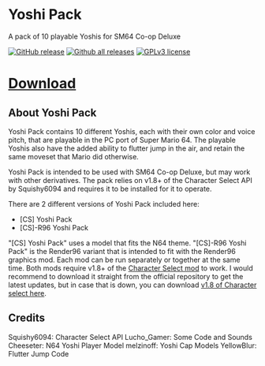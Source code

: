 Yoshi Pack
==========

A pack of 10 playable Yoshis for SM64 Co-op Deluxe

[![GitHub release](https://img.shields.io/github/release/Coolcord/Yoshi_Pack.svg)](https://GitHub.com/Coolcord/Yoshi_Pack/releases)
[![Github all releases](https://img.shields.io/github/downloads/Coolcord/Yoshi_Pack/total.svg)](https://GitHub.com/Coolcord/Yoshi_Pack/releases)
[![GPLv3 license](https://img.shields.io/badge/License-GPLv3-blue.svg)](http://perso.crans.org/besson/LICENSE.html)

# [Download](https://github.com/Coolcord/Level-Headed/releases/download/v1.0.0/SM64.Co-op.Yoshi.Pack.v1.0.7z)

## About Yoshi Pack

 Yoshi Pack contains 10 different Yoshis, each with their own color and voice pitch, that are playable in the PC port of Super Mario 64. The playable Yoshis also have the added ability to flutter jump in the air, and retain the same moveset that Mario did otherwise.
 
 Yoshi Pack is intended to be used with SM64 Co-op Deluxe, but may work with other derivatives. The pack relies on v1.8+ of the Character Select API by Squishy6094 and requires it to be installed for it to operate.
 
 There are 2 different versions of Yoshi Pack included here:
 - \[CS\] Yoshi Pack
 - \[CS\]-R96 Yoshi Pack
 
 "\[CS\] Yoshi Pack" uses a model that fits the N64 theme. "\[CS\]-R96 Yoshi Pack" is the Render96 variant that is intended to fit with the Render96 graphics mod. Each mod can be run separately or together at the same time. Both mods require v1.8+ of the [Character Select mod](https://github.com/Squishy6094/character-select-coop/releases/latest) to work. I would recommend to download it straight from the official repository to get the latest updates, but in case that is down, you can download [v1.8 of Character select here](https://github.com/Coolcord/Level-Headed/releases/download/v1.0.0/Character.Select.API.v1.8.7z).
 
## Credits

 Squishy6094: Character Select API
 Lucho_Gamer: Some Code and Sounds
 Cheeseter: N64 Yoshi Player Model
 melzinoff: Yoshi Cap Models
 YellowBlur: Flutter Jump Code
